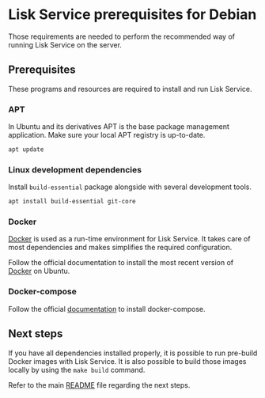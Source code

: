 # Lisk Service prerequisites for Debian

Those requirements are needed to perform the recommended way of running Lisk Service on the server.

## Prerequisites

These programs and resources are required to install and run Lisk Service.

### APT 

In Ubuntu and its derivatives APT is the base package management application. Make sure your local APT registry is up-to-date.

```bash
apt update
```

### Linux development dependencies

Install `build-essential` package alongside with several development tools.

```bash
apt install build-essential git-core
```

### Docker

[Docker](https://www.docker.com/) is used as a run-time environment for Lisk Service. It takes care of most dependencies and makes simplifies the required configuration.

Follow the official documentation to install the most recent version of [Docker](https://docs.docker.com/engine/install/ubuntu/) on Ubuntu.

### Docker-compose

Follow the official [documentation](https://docs.docker.com/compose/install/) to install docker-compose.

## Next steps

If you have all dependencies installed properly, it is possible to run pre-build Docker images with Lisk Service. It is also possible to build those images locally by using the `make build` command.

Refer to the main [README](../README.md) file regarding the next steps.
